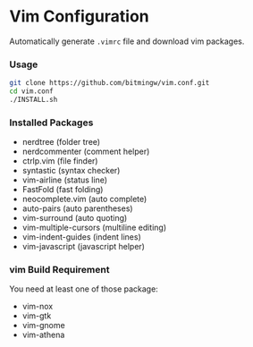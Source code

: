 # Vim Configuration

Automatically generate `.vimrc` file and download vim packages.

### Usage

```bash
git clone https://github.com/bitmingw/vim.conf.git
cd vim.conf
./INSTALL.sh
```

### Installed Packages

- nerdtree (folder tree)
- nerdcommenter (comment helper)
- ctrlp.vim (file finder)
- syntastic (syntax checker)
- vim-airline (status line)
- FastFold (fast folding)
- neocomplete.vim (auto complete)
- auto-pairs (auto parentheses)
- vim-surround (auto quoting)
- vim-multiple-cursors (multiline editing)
- vim-indent-guides (indent lines)
- vim-javascript (javascript helper)

### vim Build Requirement

You need at least one of those package:

- vim-nox
- vim-gtk
- vim-gnome
- vim-athena
